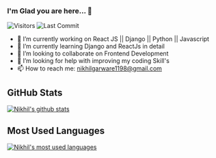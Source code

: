 ### I'm Glad you are here... 👋

<img alt="Visitors" src="https://komarev.com/ghpvc/?username=nikhilgarware&style=flat&labelColor=black&logo=github&label=PROFILE+VIEWS&color=29bf12"/>
<img alt="Last Commit" src="https://img.shields.io/github/last-commit/nikhilgarware/nikhilgarware?logo=markdown&label=LAST+UPDATE&color=29bf12&style=flat">

- 🔭 I’m currently working on React JS || Django || Python || Javascript
- 🌱 I’m currently learning Django and ReactJs in detail
- 👯 I’m looking to collaborate on Frontend Development
- 🤔 I’m looking for help with improving my coding Skill's
- 📫 How to reach me: nikhilgarware1198@gmail.com
## GitHub Stats
[![Nikhil's github stats](https://github-readme-stats.vercel.app/api?username=nikhilgarware)](https://github.com/nikhilgarware/github-readme-stats)

## Most Used Languages 
[![Nikhil's most used languages](https://github-readme-stats.vercel.app/api/top-langs/?username=nikhilgarware)](https://github-readme-stats.vercel.app/api/top-langs/?username=nikhilgarware)

